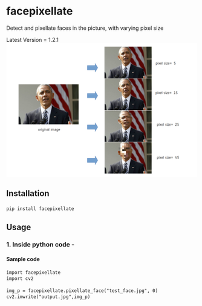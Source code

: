 # facepixellate
Detect and pixellate faces in the picture, with varying pixel size 

Latest Version = 1.2.1
![](https://github.com/tomtillo/facepixellate/blob/master/Screenshot%20from%202019-09-26%2019-45-30.png)
## Installation
`pip install facepixellate`

## Usage 

### 1. Inside python code - 
#### Sample code  
```
import facepixellate 
import cv2 

img_p = facepixellate.pixellate_face("test_face.jpg", 0)
cv2.imwrite("output.jpg",img_p)
```


